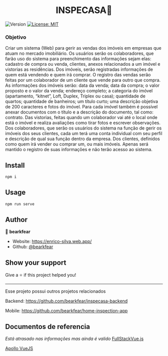 <h1 align="center">INSPECASA👋</h1>
<p>
  <img alt="Version" src="https://img.shields.io/badge/version-1.0-blue.svg?cacheSeconds=2592000" />
  <a href="#" target="_blank">
    <img alt="License: MIT" src="https://img.shields.io/badge/License-MIT-yellow.svg" />
  </a>
</p>

### Objetivo

Criar um sistema (Web) para gerir as vendas dos imóveis em empresas que atuam no mercado imobiliário. Os usuários serão os colaboradores, que farão uso do sistema para preenchimento das informações sejam elas: cadastro de compra ou venda, clientes, anexos relacionados a um imóvel e vistorias as residências.
Dos imóveis, serão registradas informações de quem está vendendo e quem irá comprar. O registro das vendas serão feitas por um colaborador de um cliente que vende para outro que compra. As informações dos imóveis serão: data da venda; data da compra; o valor proposto e o valor da venda; endereço completo; a categoria do imóvel (apartamento, “kitnet”, Loft, Duplex, Triplex ou casa); quantidade de quartos; quantidade de banheiros; um título curto; uma descrição objetiva de 200 caracteres e fotos do imóvel. Para cada imóvel também é possível anexar documentos com o título e a descrição do documento, tal como: contrato.
Das vistorias, feitas quando um colaborador vai até o local onde está o imóvel e realiza avaliações como tirar fotos e escrever observações. 
Dos colaboradores, que serão os usuários do sistema na função de gerir os imóveis dos seus clientes, cada um terá uma conta individual com seu perfil e descrição de qual sua função dentro da empresa.
Dos clientes, definidos como quem irá vender ou comprar um, ou mais imóveis. Apenas será mantido o registro de suas informações e não terão acesso ao sistema.

## Install

```sh
npm i
```

## Usage

```sh
npm run serve
```

## Author

👤 **bearkfear**

* Website: https://enrico-silva.web.app/
* Github: [@bearkfear](https://github.com/bearkfear)

## Show your support

Give a ⭐️ if this project helped you!

***

Esse projeto possui outros projetos relacionados

 Backend: https://github.com/bearkfear/inspecasa-backend
 
 Mobile: https://github.com/bearkfear/home-inspection-app


## Documentos de referencia

<i>Está atrasado nas informações mas ainda é valido</i>
[FullStackVue.js](https://github.com/prisma-labs/graphql-yoga/tree/master/examples/fullstack-vue)

[Apollo VueJS](https://apollo.vuejs.org/)
